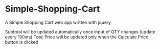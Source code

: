 # Simple-Shopping-Cart
A Simple Shopping Cart web app written with jquery

Subtotal will be updated automatically once input of QTY changes (update every 100ms)
Total Price will be updated only when the Calculate Price button is clicked
